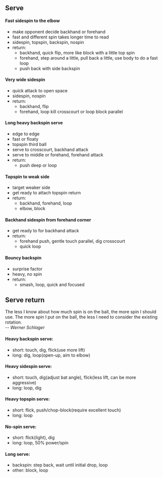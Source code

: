 
## Serve

#### Fast sidespin to the elbow
- make opponent decide backhand or forehand
- fast and different spin takes longer time to read 
- sidespin, topspin, backspin, nospin
- return:
  - backhand, quick flip, more like block with a little top spin
  - forehand, step around a little, pull back a little, use body to do a fast loop
  - push back with side backspin
  
#### Very wide sidespin
- quick attack to open space
- sidespin, nospin
- return:
  - backhand, flip
  - forehand, loop kill crosscourt or loop block parallel

#### Long heavy backspin serve
- edge to edge
- fast or floaty
- topspin third ball
- serve to crosscourt, backhand attack
- serve to middle or forehand, forehand attack
- return: 
  - push deep or loop

#### Topspin to weak side
- target weaker side
- get ready to attach topspin return
- return:
  - backhand, forehand, loop
  - elbow, block

#### Backhand sidespin from forehand corner
- get ready to for backhand attack
- return:
  - forehand push, gentle touch parallel, dig crosscourt
  - quick loop

#### Bouncy backspin
- surprise factor
- heavy, no spin
- return:
  - smash, loop, quick and focused
  

## Serve return

The less I know about how much spin is on the ball, the more spin I should use. The more spin I put on the ball, the less I need to consider the existing rotation.  
-- <cite>Werner Schlager</cite>

#### Heavy backspin serve:
- short: touch, dig, flick(use more lift)
- long: dig, loop(open-up, aim to elbow)

#### Heavy sidespin serve:
- short: touch, dig(adjust bat angle), flick(less lift, can be more aggressive)
- long: loop,	dig

#### Heavy topspin serve:
- short: flick, push/chop-block(require excellent touch)
- long: loop
		
#### No-spin serve:
- short: flick(light), dig
- long: loop, 50% power/spin

#### Long serve:
- backspin: step back, wait until initial drop, loop
- other: block, loop


